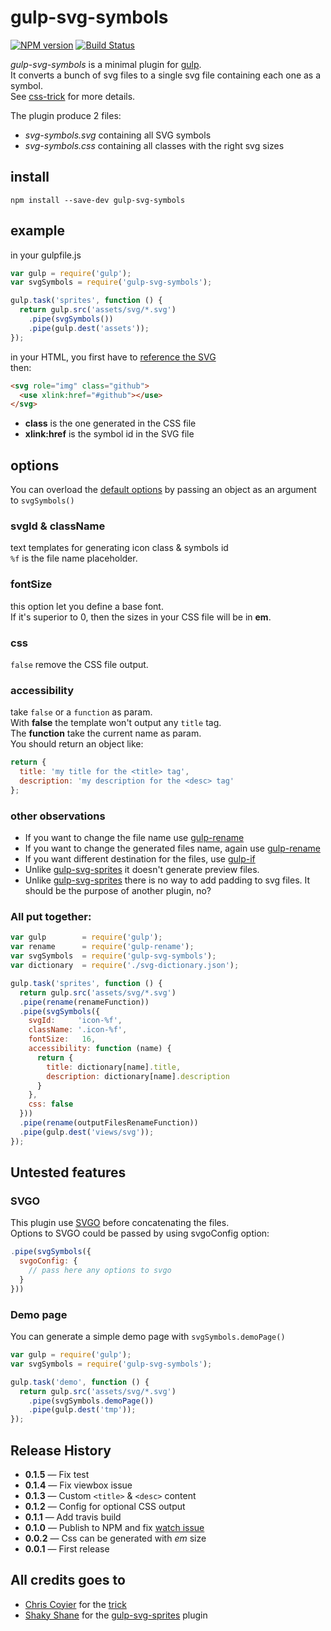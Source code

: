 # gulp-svg-symbols

[![NPM version](https://badge.fury.io/js/gulp-svg-symbols.svg)](http://badge.fury.io/js/gulp-svg-symbols) [![Build Status](https://travis-ci.org/Hiswe/gulp-svg-symbols.svg?branch=master)](https://travis-ci.org/Hiswe/gulp-svg-symbols)

*gulp-svg-symbols* is a minimal plugin for [gulp](http://gulpjs.com).  
It converts a bunch of svg files to a single svg file containing each one as a symbol.  
See [css-trick](http://css-tricks.com/svg-symbol-good-choice-icons/) for more details.

The plugin produce 2 files:

- *svg-symbols.svg* containing all SVG symbols
- *svg-symbols.css* containing all classes with the right svg sizes

## install

```
npm install --save-dev gulp-svg-symbols
```

## example

in your gulpfile.js

```js
var gulp = require('gulp');
var svgSymbols = require('gulp-svg-symbols');

gulp.task('sprites', function () {
  return gulp.src('assets/svg/*.svg')
    .pipe(svgSymbols())
    .pipe(gulp.dest('assets'));
});
```

in your HTML, you first have to [reference the SVG](http://css-tricks.com/svg-sprites-use-better-icon-fonts/)  
then:

```html
<svg role="img" class="github">
  <use xlink:href="#github"></use>
</svg>
```

- **class** is the one generated in the CSS file
- **xlink:href** is the symbol id in the SVG file

## options

You can overload the [default options](https://github.com/Hiswe/gulp-svg-symbols/blob/master/lib/default-config.js) by passing an object as an argument to `svgSymbols()`

### svgId & className

text templates for generating icon class & symbols id  
`%f` is the file name placeholder.

### fontSize

this option let you define a base font.  
If it's superior to 0, then the sizes in your CSS file will be in **em**.

### css

`false` remove the CSS file output.

### accessibility

take `false` or a `function` as param.  
With **false** the template won't output any `title` tag.  
The **function** take the current name as param.  
You should return an object like:
```js
return {
  title: 'my title for the <title> tag',
  description: 'my description for the <desc> tag'
};
```

### other observations

- If you want to change the file name use [gulp-rename](https://www.npmjs.org/package/gulp-rename)  
- If you want to change the generated files name, again use [gulp-rename](https://www.npmjs.org/package/gulp-rename)
- If you want different destination for the files, use [gulp-if](https://www.npmjs.org/package/gulp-if)
- Unlike [gulp-svg-sprites](https://www.npmjs.org/package/gulp-svg-sprites) it doesn't generate preview files.
- Unlike [gulp-svg-sprites](https://www.npmjs.org/package/gulp-svg-sprites) there is no way to add padding to svg files.
 It should be the purpose of another plugin, no?

### All put together:

```js
var gulp        = require('gulp');
var rename      = require('gulp-rename');
var svgSymbols  = require('gulp-svg-symbols');
var dictionary  = require('./svg-dictionary.json');

gulp.task('sprites', function () {
  return gulp.src('assets/svg/*.svg')
  .pipe(rename(renameFunction))
  .pipe(svgSymbols({
    svgId:     'icon-%f',
    className: '.icon-%f',
    fontSize:   16,
    accessibility: function (name) {
      return {
        title: dictionary[name].title,
        description: dictionary[name].description
      }
    },
    css: false
  }))
  .pipe(rename(outputFilesRenameFunction))
  .pipe(gulp.dest('views/svg'));
});
```

## Untested features

### SVGO

This plugin use [SVGO](https://github.com/svg/svgo) before concatenating the files.  
Options to SVGO could be passed by using svgoConfig option:

```js
.pipe(svgSymbols({
  svgoConfig: {
    // pass here any options to svgo
  }
}))
```

### Demo page

You can generate a simple demo page with `svgSymbols.demoPage()`

```js
var gulp = require('gulp');
var svgSymbols = require('gulp-svg-symbols');

gulp.task('demo', function () {
  return gulp.src('assets/svg/*.svg')
    .pipe(svgSymbols.demoPage())
    .pipe(gulp.dest('tmp'));
});
```

## Release History

- **0.1.5** — Fix test
- **0.1.4** — Fix viewbox issue
- **0.1.3** — Custom `<title>` &amp; `<desc>` content
- **0.1.2** — Config for optional CSS output
- **0.1.1** — Add travis build
- **0.1.0** — Publish to NPM and fix [watch issue](https://github.com/Hiswe/gulp-svg-symbols/issues/2)
- **0.0.2** — Css can be generated with *em* size
- **0.0.1** — First release

## All credits goes to

- [Chris Coyier](http://css-tricks.com/) for the [trick](http://css-tricks.com/svg-symbol-good-choice-icons/)
- [Shaky Shane](https://www.npmjs.org/~shakyshane) for the [gulp-svg-sprites](https://www.npmjs.org/package/gulp-svg-sprites) plugin
